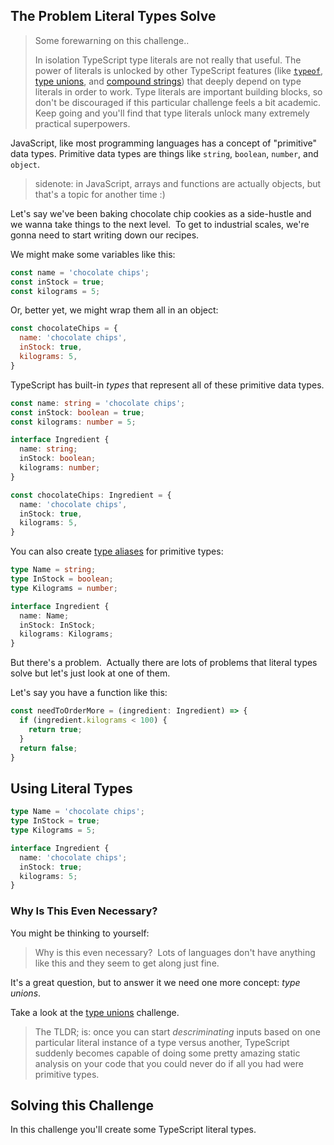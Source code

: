 ## The Problem Literal Types Solve

> Some forewarning on this challenge..
>
> In isolation TypeScript type literals are not really that useful.  The power of literals is unlocked by other TypeScript features (like [`typeof`](todo-typeof), [type unions](todo-type-unions), and [compound strings](todo-compound-string-literals)) that deeply depend on type literals in order to work.  Type literals are important building blocks, so don't be discouraged if this particular challenge feels a bit academic.  Keep going and you'll find that type literals unlock many extremely practical superpowers.

JavaScript, like most programming languages has a concept of "primitive" data types.  Primitive data types are things like `string`, `boolean`, `number`, and `object`.


> sidenote: in JavaScript, arrays and functions are actually objects, but that's a topic for another time :)

Let's say we've been baking chocolate chip cookies as a side-hustle and we wanna take things to the next level.  To get to industrial scales, we're gonna need to start writing down our recipes.

We might make some variables like this:

```js
const name = 'chocolate chips';
const inStock = true;
const kilograms = 5;
```

Or, better yet, we might wrap them all in an object:

```js
const chocolateChips = {
  name: 'chocolate chips',
  inStock: true,
  kilograms: 5,
}
```

TypeScript has built-in _types_ that represent all of these primitive data types.

```ts
const name: string = 'chocolate chips';
const inStock: boolean = true;
const kilograms: number = 5;

interface Ingredient {
  name: string;
  inStock: boolean;
  kilograms: number;
}

const chocolateChips: Ingredient = {
  name: 'chocolate chips',
  inStock: true,
  kilograms: 5,
}
```

You can also create [type aliases](todo-needs-link) for primitive types:

```ts
type Name = string;
type InStock = boolean;
type Kilograms = number;

interface Ingredient {
  name: Name;
  inStock: InStock;
  kilograms: Kilograms;
}
```

But there's a problem.  Actually there are lots of problems that literal types solve but let's just look at one of them.

Let's say you have a function like this:

```ts
const needToOrderMore = (ingredient: Ingredient) => {
  if (ingredient.kilograms < 100) {
    return true;
  }
  return false;
}
```

## Using Literal Types

```ts
type Name = 'chocolate chips';
type InStock = true;
type Kilograms = 5;

interface Ingredient {
  name: 'chocolate chips';
  inStock: true;
  kilograms: 5;
}
```

### Why Is This Even Necessary?

You might be thinking to yourself:

> Why is this even necessary?  Lots of languages don't have anything like this and they seem to get along just fine.

It's a great question, but to answer it we need one more concept: _type unions_.

Take a look at the [type unions](todo-needs-link) challenge.

> The TLDR; is: once you can start _descriminating_ inputs based on one particular literal instance of a type versus another, TypeScript suddenly becomes capable of doing some pretty amazing static analysis on your code that you could never do if all you had were primitive types.

## Solving this Challenge

In this challenge you'll create some TypeScript literal types.
